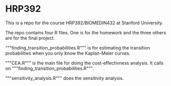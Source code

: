 # HRP392


This is a repo for the course HRP392/BIOMEDIN432 at Stanford University. 

The repo contains four R files. One is for the homework and the three others are for the final project.

"""finding_transition_probabilities.R""" is for estimating the transition probabilities when you only know the Kaplan-Meier curves.

"""CEA.R""" is the main file for doing the cost-effectivness analysis. It calls on """finding_transition_probabilities.R""".

"""sensitivity_analysis.R""" does the sensitivity analysis.
